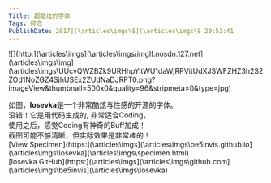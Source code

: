 ```yaml
---
Title: 超酷炫的字体 
Tags: 碎念 
PublishDate: 2017](\articles\imgs\8](\articles\imgs\8 20:53:41 
---
```


![](http:](\articles\imgs\](\articles\imgs\imglf.nosdn.127.net](\articles\imgs\img](\articles\imgs\UUcvQWZBZk9URHhpYitWU1daWjRPVitUdXJSWFZHZ3h2S2ZOd1NoZGZ4SjhUSEx2ZUdNaDJRPT0.png?imageView&thumbnail=500x0&quality=96&stripmeta=0&type=jpg)  

如图，**Iosevka**是一个非常酷炫与性感的开源的字体。  
没错！它是用代码生成的, 非常适合Coding，  
使用之后，感觉Coding有神奇的Buff加成！  
截图可能不够清晰，但实际效果是非常棒的！  
[View Specimen](https:](\articles\imgs\](\articles\imgs\be5invis.github.io](\articles\imgs\Iosevka](\articles\imgs\specimen.html)  
[Iosevka GitHub](https:](\articles\imgs\](\articles\imgs\github.com](\articles\imgs\be5invis](\articles\imgs\Iosevka)
    